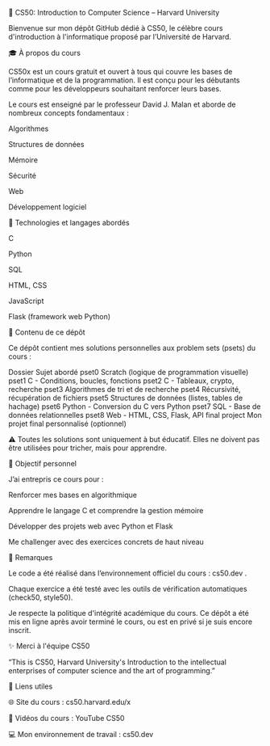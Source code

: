 🧠 CS50: Introduction to Computer Science – Harvard University

Bienvenue sur mon dépôt GitHub dédié à CS50, le célèbre cours d'introduction à l'informatique proposé par l’Université de Harvard.

🎓 À propos du cours

CS50x
 est un cours gratuit et ouvert à tous qui couvre les bases de l’informatique et de la programmation. Il est conçu pour les débutants comme pour les développeurs souhaitant renforcer leurs bases.

Le cours est enseigné par le professeur David J. Malan et aborde de nombreux concepts fondamentaux :

Algorithmes

Structures de données

Mémoire

Sécurité

Web

Développement logiciel

🧩 Technologies et langages abordés

C

Python

SQL

HTML, CSS

JavaScript

Flask (framework web Python)

📂 Contenu de ce dépôt

Ce dépôt contient mes solutions personnelles aux problem sets (psets) du cours :

Dossier	Sujet abordé
pset0	Scratch (logique de programmation visuelle)
pset1	C - Conditions, boucles, fonctions
pset2	C - Tableaux, crypto, recherche
pset3	Algorithmes de tri et de recherche
pset4	Récursivité, récupération de fichiers
pset5	Structures de données (listes, tables de hachage)
pset6	Python - Conversion du C vers Python
pset7	SQL - Base de données relationnelles
pset8	Web - HTML, CSS, Flask, API
final project	Mon projet final personnalisé (optionnel)

⚠️ Toutes les solutions sont uniquement à but éducatif.
Elles ne doivent pas être utilisées pour tricher, mais pour apprendre.

🧭 Objectif personnel

J’ai entrepris ce cours pour :

Renforcer mes bases en algorithmique

Apprendre le langage C et comprendre la gestion mémoire

Développer des projets web avec Python et Flask

Me challenger avec des exercices concrets de haut niveau

📌 Remarques

Le code a été réalisé dans l’environnement officiel du cours : cs50.dev
.

Chaque exercice a été testé avec les outils de vérification automatiques (check50, style50).

Je respecte la politique d'intégrité académique du cours. Ce dépôt a été mis en ligne après avoir terminé le cours, ou est en privé si je suis encore inscrit.

✨ Merci à l'équipe CS50

“This is CS50, Harvard University's Introduction to the intellectual enterprises of computer science and the art of programming.”

📎 Liens utiles

🌐 Site du cours : cs50.harvard.edu/x

🎥 Vidéos du cours : YouTube CS50

💻 Mon environnement de travail : cs50.dev
